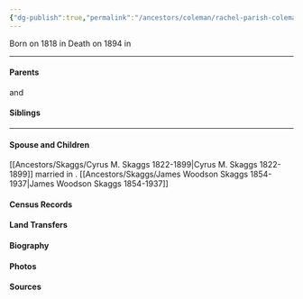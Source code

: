 ```yaml
---
{"dg-publish":true,"permalink":"/ancestors/coleman/rachel-parish-coleman-1818-1894/","tags":["Rachel-Parish-Coleman"]}
---
```


Born on  1818 in <!-- link to place -->
Death on 1894 in <!-- link to place -->

---
#### Parents

<!-- Link to father --> and <!-- Link to mother-->
#### Siblings
<!-- Link to sibling -->

---
#### Spouse and Children
[[Ancestors/Skaggs/Cyrus M. Skaggs 1822-1899\|Cyrus M. Skaggs 1822-1899]]   married <!-- link to date --> in <!-- link to place -->.
[[Ancestors/Skaggs/James Woodson Skaggs 1854-1937\|James Woodson Skaggs 1854-1937]]
#### Census Records

#### Land Transfers

#### Biography

#### Photos

#### Sources


